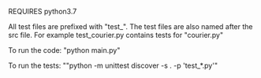 REQUIRES python3.7

All test files are prefixed with "test_". The test files are also 
named after the src file. For example test_courier.py contains tests
for "courier.py"

To run the code:
"python main.py"

To run the tests:
""python -m unittest discover -s . -p 'test_*.py'"
